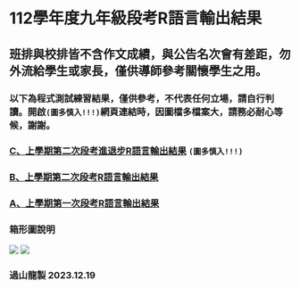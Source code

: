 # 112學年度九年級段考R語言輸出結果

## 班排與校排皆不含作文成績，與公告名次會有差距，勿外流給學生或家長，僅供導師參考關懷學生之用。
### 以下為程式測試練習結果，僅供參考，不代表任何立場，請自行判讀。開啟`(圖多慎入!!!)`網頁連結時，因圖檔多檔案大，請務必耐心等候，謝謝。

### [C、上學期第二次段考進退步R語言輸出結果](https://tjjh.github.io/112RT/R112-a01.a02.for.loop-ggplotly.RMD.html) `(圖多慎入!!!)`
### [B、上學期第二次段考R語言輸出結果](https://tjjh.github.io/112RT/R112-a02-ggplotly.RMD.html)
### [A、上學期第一次段考R語言輸出結果](https://tjjh.github.io/112RT/R112-a01-ggplotly.RMD.html)

### 箱形圖說明
<img src="https://tjjh.github.io/110RT/001.png">

<img src="https://tjjh.github.io/110RT/002.png">

### 過山龍製 2023.12.19
